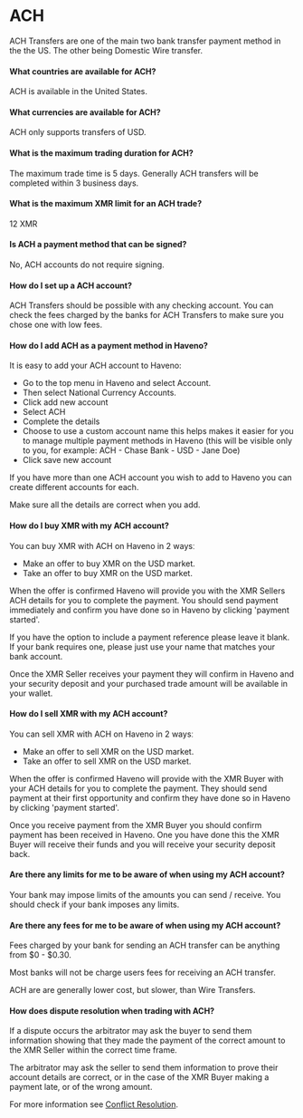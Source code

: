 # ACH

ACH Transfers are one of the main two bank transfer payment method in the the US. The other being Domestic Wire transfer.

#### What countries are available for ACH?

ACH is available in the United States.

#### What currencies are available for ACH?

ACH only supports transfers of USD.

#### What is the maximum trading duration for ACH?

The maximum trade time is 5 days. Generally ACH transfers will be completed within 3 business days.

#### What is the maximum XMR limit for an ACH trade?

12 XMR

#### Is ACH a payment method that can be signed?

No, ACH accounts do not require signing.

#### How do I set up a ACH account?

ACH Transfers should be possible with any checking account. You can check the fees charged by the banks for ACH Transfers to make sure you chose one with low fees.

#### How do I add ACH as a payment method in Haveno?

It is easy to add your ACH account to Haveno:

- Go to the top menu in Haveno and select Account.
- Then select National Currency Accounts.
- Click add new account
- Select ACH
- Complete the details
- Choose to use a custom account name this helps makes it easier for you to manage multiple payment methods in Haveno (this will be visible only to you, for example: ACH - Chase Bank - USD - Jane Doe)
- Click save new account

If you have more than one ACH account you wish to add to Haveno you can create different accounts for each.

Make sure all the details are correct when you add.

#### How do I buy XMR with my ACH account?

You can buy XMR with ACH on Haveno in 2 waysː

- Make an offer to buy XMR on the USD market.
- Take an offer to buy XMR on the USD market.

When the offer is confirmed Haveno will provide you with the XMR Sellers ACH details for you to complete the payment. You should send payment immediately and confirm you have done so in Haveno by clicking 'payment started'.

If you have the option to include a payment reference please leave it blank. If your bank requires one, please just use your name that matches your bank account.

Once the XMR Seller receives your payment they will confirm in Haveno and your security deposit and your purchased trade amount will be available in your wallet.

#### How do I sell XMR with my ACH account?

You can sell XMR with ACH on Haveno in 2 waysː

- Make an offer to sell XMR on the USD market.
- Take an offer to sell XMR on the USD market.

When the offer is confirmed Haveno will provide with the XMR Buyer with your ACH details for you to complete the payment. They should send payment at their first opportunity and confirm they have done so in Haveno by clicking 'payment started'.

Once you receive payment from the XMR Buyer you should confirm payment has been received in Haveno. One you have done this the XMR Buyer will receive their funds and you will receive your security deposit back.

#### Are there any limits for me to be aware of when using my ACH account?

Your bank may impose limits of the amounts you can send / receive. You should check if your bank imposes any limits.

#### Are there any fees for me to be aware of when using my ACH account?

Fees charged by your bank for sending an ACH transfer can be anything from $0 - $0.30.

Most banks will not be charge users fees for receiving an ACH transfer.

ACH are are generally lower cost, but slower, than Wire Transfers.

#### How does dispute resolution when trading with ACH?

If a dispute occurs the arbitrator may ask the buyer to send them information showing that they made the payment of the correct amount to the XMR Seller within the correct time frame.

The arbitrator may ask the seller to send them information to prove their account details are correct, or in the case of the XMR Buyer making a payment late, or of the wrong amount.

For more information see [Conflict Resolution](../conflict-resolution.md).
